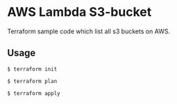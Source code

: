 # AWS Lambda S3-bucket

Terraform sample code which list all s3 buckets on AWS.


## Usage

```hcl
$ terraform init
```

```hcl
$ terraform plan
```

```hcl
$ terraform apply
```

